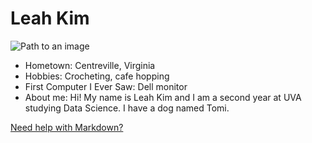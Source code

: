 # Leah Kim

![Path to an image](myphoto.jpg)

- Hometown: Centreville, Virginia 
- Hobbies: Crocheting, cafe hopping
- First Computer I Ever Saw: Dell monitor
- About me: Hi! My name is Leah Kim and I am a second year at UVA studying Data Science. I have a dog named Tomi.

[Need help with Markdown?](https://docs.github.com/en/get-started/writing-on-github/getting-started-with-writing-and-formatting-on-github/basic-writing-and-formatting-syntax)
